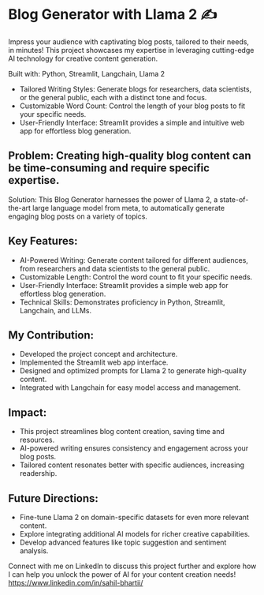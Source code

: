 # Blog Generator with Llama 2 ✍️
Impress your audience with captivating blog posts, tailored to their needs, in minutes! This project showcases my expertise in leveraging cutting-edge AI technology for creative content generation.

Built with: Python, Streamlit, Langchain, Llama 2

- Tailored Writing Styles: Generate blogs for researchers, data scientists, or the general public, each with a distinct tone and focus.
- Customizable Word Count: Control the length of your blog posts to fit your specific needs.
- User-Friendly Interface: Streamlit provides a simple and intuitive web app for effortless blog generation.

## Problem: Creating high-quality blog content can be time-consuming and require specific expertise.

Solution: This Blog Generator harnesses the power of Llama 2, a state-of-the-art large language model from meta, to automatically generate engaging blog posts on a variety of topics.

## Key Features:

- AI-Powered Writing: Generate content tailored for different audiences, from researchers and data scientists to the general public.
- Customizable Length: Control the word count to fit your specific needs.
- User-Friendly Interface: Streamlit provides a simple web app for effortless blog generation.
- Technical Skills: Demonstrates proficiency in Python, Streamlit, Langchain, and LLMs.

## My Contribution:

- Developed the project concept and architecture.
- Implemented the Streamlit web app interface.
- Designed and optimized prompts for Llama 2 to generate high-quality content.
- Integrated with Langchain for easy model access and management.

## Impact:

- This project streamlines blog content creation, saving time and resources.
- AI-powered writing ensures consistency and engagement across your blog posts.
- Tailored content resonates better with specific audiences, increasing readership.

## Future Directions:

- Fine-tune Llama 2 on domain-specific datasets for even more relevant content.
- Explore integrating additional AI models for richer creative capabilities.
- Develop advanced features like topic suggestion and sentiment analysis.

Connect with me on LinkedIn to discuss this project further and explore how I can help you unlock the power of AI for your content creation needs!
https://www.linkedin.com/in/sahil-bhartii/
